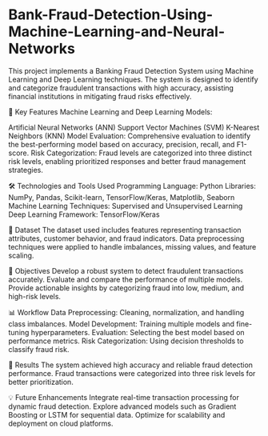 # Bank-Fraud-Detection-Using-Machine-Learning-and-Neural-Networks
This project implements a Banking Fraud Detection System using Machine Learning and Deep Learning techniques. The system is designed to identify and categorize fraudulent transactions with high accuracy, assisting financial institutions in mitigating fraud risks effectively.

📌 Key Features
Machine Learning and Deep Learning Models:

Artificial Neural Networks (ANN)
Support Vector Machines (SVM)
K-Nearest Neighbors (KNN)
Model Evaluation:
Comprehensive evaluation to identify the best-performing model based on accuracy, precision, recall, and F1-score.
Risk Categorization:
Fraud levels are categorized into three distinct risk levels, enabling prioritized responses and better fraud management strategies.

🛠️ Technologies and Tools Used
Programming Language: Python
Libraries: NumPy, Pandas, Scikit-learn, TensorFlow/Keras, Matplotlib, Seaborn
Machine Learning Techniques: Supervised and Unsupervised Learning
Deep Learning Framework: TensorFlow/Keras

📝 Dataset
The dataset used includes features representing transaction attributes, customer behavior, and fraud indicators. Data preprocessing techniques were applied to handle imbalances, missing values, and feature scaling.

🚀 Objectives
Develop a robust system to detect fraudulent transactions accurately.
Evaluate and compare the performance of multiple models.
Provide actionable insights by categorizing fraud into low, medium, and high-risk levels.

📊 Workflow
Data Preprocessing: Cleaning, normalization, and handling class imbalances.
Model Development: Training multiple models and fine-tuning hyperparameters.
Evaluation: Selecting the best model based on performance metrics.
Risk Categorization: Using decision thresholds to classify fraud risk.

🤖 Results
The system achieved high accuracy and reliable fraud detection performance.
Fraud transactions were categorized into three risk levels for better prioritization.

💡 Future Enhancements
Integrate real-time transaction processing for dynamic fraud detection.
Explore advanced models such as Gradient Boosting or LSTM for sequential data.
Optimize for scalability and deployment on cloud platforms.
